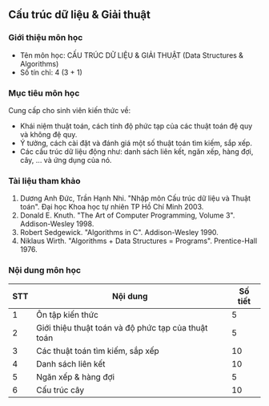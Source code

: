 ## Cấu trúc dữ liệu & Giải thuật

### Giới thiệu môn học

- Tên môn học: CẤU TRÚC DỮ LIỆU & GIẢI THUẬT (Data Structures & Algorithms)
- Số tín chỉ: 4 (3 + 1)

### Mục tiêu môn học
Cung cấp cho sinh viên kiến thức về:
- Khái niệm thuật toán, cách tính độ phức tạp của các thuật toán đệ quy và không đệ quy.
- Ý tưởng, cách cài đặt và đánh giá một số thuật toán tìm kiếm, sắp xếp.
- Các cấu trúc dữ liệu động như: danh sách liên kết, ngăn xếp, hàng đợi, cây, ... và ứng dụng của nó.

### Tài liệu tham khảo

1. Dương Anh Đức, Trần Hạnh Nhi. "Nhập môn Cấu trúc dữ liệu và Thuật toán". Đại học Khoa học tự nhiên TP Hồ Chí Minh 2003.
2. Donald E. Knuth. "The Art of Computer Programming, Volume 3". Addison-Wesley 1998.
3. Robert Sedgewick. "Algorithms in C". Addison-Wesley 1990.
4. Niklaus Wirth. "Algorithms + Data Structures = Programs". Prentice-Hall 1976.

### Nội dung môn học

| STT | Nội dung | Số tiết |
| --- | --- | --- |
|  1  | Ôn tập kiến thức | 5 |
|  2  | Giới thiệu thuật toán và độ phức tạp của thuật toán | 5 |
|  3  | Các thuật toán tìm kiếm, sắp xếp | 10 |
|  4  | Danh sách liên kết | 10 |
|  5  | Ngăn xếp & hàng đợi | 5 |
|  6  | Cấu trúc cây | 10 |
